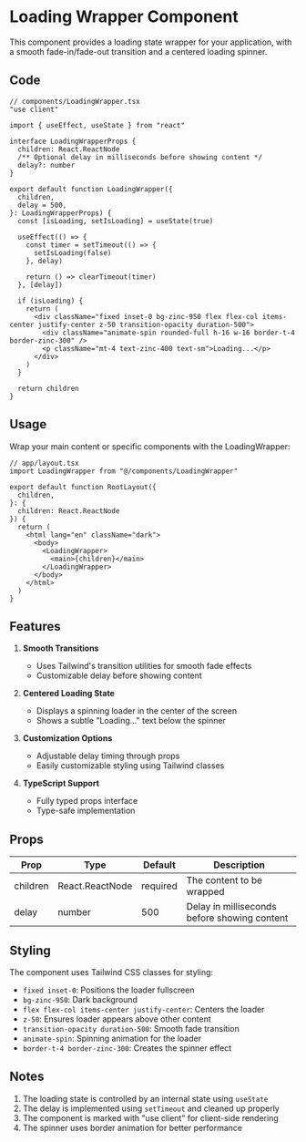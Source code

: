 # Loading Wrapper Component

This component provides a loading state wrapper for your application, with a smooth fade-in/fade-out transition and a centered loading spinner.

## Code

```tsx
// components/LoadingWrapper.tsx
"use client"

import { useEffect, useState } from "react"

interface LoadingWrapperProps {
  children: React.ReactNode
  /** Optional delay in milliseconds before showing content */
  delay?: number
}

export default function LoadingWrapper({
  children,
  delay = 500,
}: LoadingWrapperProps) {
  const [isLoading, setIsLoading] = useState(true)

  useEffect(() => {
    const timer = setTimeout(() => {
      setIsLoading(false)
    }, delay)

    return () => clearTimeout(timer)
  }, [delay])

  if (isLoading) {
    return (
      <div className="fixed inset-0 bg-zinc-950 flex flex-col items-center justify-center z-50 transition-opacity duration-500">
        <div className="animate-spin rounded-full h-16 w-16 border-t-4 border-zinc-300" />
        <p className="mt-4 text-zinc-400 text-sm">Loading...</p>
      </div>
    )
  }

  return children
}
```

## Usage

Wrap your main content or specific components with the LoadingWrapper:

```tsx
// app/layout.tsx
import LoadingWrapper from "@/components/LoadingWrapper"

export default function RootLayout({
  children,
}: {
  children: React.ReactNode
}) {
  return (
    <html lang="en" className="dark">
      <body>
        <LoadingWrapper>
          <main>{children}</main>
        </LoadingWrapper>
      </body>
    </html>
  )
}
```

## Features

1. **Smooth Transitions**
   - Uses Tailwind's transition utilities for smooth fade effects
   - Customizable delay before showing content

2. **Centered Loading State**
   - Displays a spinning loader in the center of the screen
   - Shows a subtle "Loading..." text below the spinner

3. **Customization Options**
   - Adjustable delay timing through props
   - Easily customizable styling using Tailwind classes

4. **TypeScript Support**
   - Fully typed props interface
   - Type-safe implementation

## Props

| Prop | Type | Default | Description |
|------|------|---------|-------------|
| children | React.ReactNode | required | The content to be wrapped |
| delay | number | 500 | Delay in milliseconds before showing content |

## Styling

The component uses Tailwind CSS classes for styling:

- `fixed inset-0`: Positions the loader fullscreen
- `bg-zinc-950`: Dark background
- `flex flex-col items-center justify-center`: Centers the loader
- `z-50`: Ensures loader appears above other content
- `transition-opacity duration-500`: Smooth fade transition
- `animate-spin`: Spinning animation for the loader
- `border-t-4 border-zinc-300`: Creates the spinner effect

## Notes

1. The loading state is controlled by an internal state using `useState`
2. The delay is implemented using `setTimeout` and cleaned up properly
3. The component is marked with "use client" for client-side rendering
4. The spinner uses border animation for better performance 